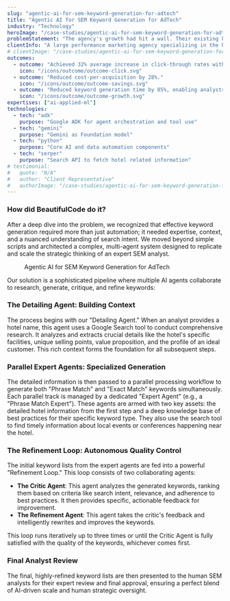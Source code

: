 ```yaml
---
slug: "agentic-ai-for-sem-keyword-generation-for-adtech"
title: "Agentic AI for SEM Keyword Generation for AdTech"
industry: "Technology"
heroImage: "/case-studies/agentic-ai-for-sem-keyword-generation-for-adtech/agentic-ai-for-sem-keyword-generation-for-adtech.svg"
problemStatement: "The agency's growth had hit a wall. Their existing keyword tools were creating more work than they saved, forcing their best analysts to manually fix low-quality outputs instead of focusing on strategy. This massive inefficiency was eroding their profit margins on each account and physically limiting how many new clients they could successfully onboard."
clientInfo: "A large performance marketing agency specializing in the hospitality industry. Their business model relies on efficiently managing SEM campaigns for hundreds of hotel clients, where profitability is directly tied to operational speed and campaign effectiveness."
# clientImage: "/case-studies/agentic-ai-for-sem-keyword-generation-for-adtech/client-logo.svg"
outcomes:
  - outcome: "Achieved 32% average increase in click-through rates within first quarter."
    icon: "/icons/outcome/outcome-click.svg"
  - outcome: "Reduced cost-per-acquisition by 28%."
    icon: "/icons/outcome/outcome-savings.svg"
  - outcome: "Reduced keyword generation time by 85%, enabling analysts to manage 3x more accounts."
    icon: "/icons/outcome/outcome-growth.svg"
expertises: ["ai-applied-ml"]
technologies:
  - tech: "adk"
    purpose: "Google ADK for agent orchestration and tool use"
  - tech: "gemini"
    purpose: "Gemini as Foundation model"
  - tech: "python"
    purpose: "Core AI and data automation components"
  - tech: "serper"
    purpose: "Search API to fetch hotel related information"
# testimonial:
#   quote: "N/A"
#   author: "Client Representative"
#   authorImage: "/case-studies/agentic-ai-for-sem-keyword-generation-for-adtech/client-author.svg"
---
```


### How did BeautifulCode do it?

After a deep dive into the problem, we recognized that effective keyword generation required more than just automation; it needed expertise, context, and a nuanced understanding of search intent. We moved beyond simple scripts and architected a complex, multi-agent system designed to replicate and scale the strategic thinking of an expert SEM analyst.

<figure>
  <img src="/case-studies/agentic-ai-for-sem-keyword-generation-for-adtech/agentic-ai-for-sem-keyword-generation-for-adtech.png" alt="" />
  <figcaption>
    Agentic AI for SEM Keyword Generation for AdTech
  </figcaption>
</figure>

Our solution is a sophisticated pipeline where multiple AI agents collaborate to research, generate, critique, and refine keywords:

### The Detailing Agent: Building Context

The process begins with our "Detailing Agent." When an analyst provides a hotel name, this agent uses a Google Search tool to conduct comprehensive research. It analyzes and extracts crucial details like the hotel's specific facilities, unique selling points, value proposition, and the profile of an ideal customer. This rich context forms the foundation for all subsequent steps.

### Parallel Expert Agents: Specialized Generation

The detailed information is then passed to a parallel processing workflow to generate both "Phrase Match" and "Exact Match" keywords simultaneously. Each parallel track is managed by a dedicated "Expert Agent" (e.g., a "Phrase Match Expert"). These agents are armed with two key assets: the detailed hotel information from the first step and a deep knowledge base of best practices for their specific keyword type. They also use the search tool to find timely information about local events or conferences happening near the hotel.

### The Refinement Loop: Autonomous Quality Control

The initial keyword lists from the expert agents are fed into a powerful "Refinement Loop." This loop consists of two collaborating agents:

- **The Critic Agent**: This agent analyzes the generated keywords, ranking them based on criteria like search intent, relevance, and adherence to best practices. It then provides specific, actionable feedback for improvement.
- **The Refinement Agent**: This agent takes the critic's feedback and intelligently rewrites and improves the keywords.

This loop runs iteratively up to three times or until the Critic Agent is fully satisfied with the quality of the keywords, whichever comes first.

### Final Analyst Review

The final, highly-refined keyword lists are then presented to the human SEM analysts for their expert review and final approval, ensuring a perfect blend of AI-driven scale and human strategic oversight.
